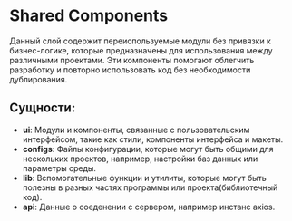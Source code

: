 # Shared Components

Данный слой содержит переиспользуемые модули без привязки к бизнес-логике, которые предназначены для использования между различными проектами. Эти компоненты помогают облегчить разработку и повторно использовать код без необходимости дублирования.

## Сущности:

- **ui**: Модули и компоненты, связанные с пользовательским интерфейсом, такие как стили, компоненты интерфейса и макеты.
- **configs**: Файлы конфигурации, которые могут быть общими для нескольких проектов, например, настройки баз данных или параметры среды.
- **lib**: Вспомогательные функции и утилиты, которые могут быть полезны в разных частях программы или проекта(библиотечный код).
- **api**: Данные о соеденении с сервером, например инстанс axios.

